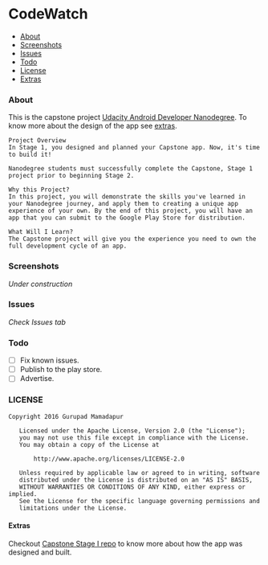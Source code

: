 
CodeWatch
=========
* [About](#about)
* [Screenshots](#screenshots)
* [Issues](#issues)
* [Todo](#todo)
* [License](#license)
* [Extras](#extras)

### About
This is the capstone project [Udacity Android Developer Nanodegree]. To
know more about the design of the app see [extras](#extras).

```
Project Overview
In Stage 1, you designed and planned your Capstone app. Now, it's time to build it!

Nanodegree students must successfully complete the Capstone, Stage 1 project prior to beginning Stage 2.

Why this Project?
In this project, you will demonstrate the skills you've learned in your Nanodegree journey, and apply them to creating a unique app experience of your own. By the end of this project, you will have an app that you can submit to the Google Play Store for distribution.

What Will I Learn?
The Capstone project will give you the experience you need to own the full development cycle of an app.
```

### Screenshots

*Under construction*

### Issues

*Check Issues tab*

### Todo

 - [ ] Fix known issues.
 - [ ] Publish to the play store.
 - [ ] Advertise.

### LICENSE

```
Copyright 2016 Gurupad Mamadapur

   Licensed under the Apache License, Version 2.0 (the "License");
   you may not use this file except in compliance with the License.
   You may obtain a copy of the License at

       http://www.apache.org/licenses/LICENSE-2.0

   Unless required by applicable law or agreed to in writing, software
   distributed under the License is distributed on an "AS IS" BASIS,
   WITHOUT WARRANTIES OR CONDITIONS OF ANY KIND, either express or implied.
   See the License for the specific language governing permissions and
   limitations under the License.
 ```

#### Extras

Checkout [Capstone Stage I repo](https://github.com/Protino/Capstone-Project) to know more about how the app was designed and built.


  [Udacity Android Developer Nanodegree]:https://www.udacity.com/degrees/android-developer-nanodegree-by-google--nd801
